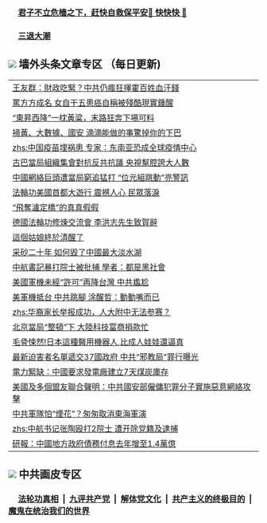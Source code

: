 
 ### &nbsp;&nbsp;&nbsp;&nbsp; [君子不立危樯之下，赶快自救保平安🍎 快快快 📩](https://github.com/pwgy/td/blob/master/README.md)

 ### &nbsp;&nbsp;&nbsp;&nbsp; [三退大潮](https://ww3.xkide.work/?key=zuuelqyfglsfjmgm&pin=65881581&ag=ogQuit&from=pw2) 

## <img src="https://img.icons8.com/cute-clipart/2x/circled-right.png"> 墙外头条文章专区 （每日更新)

<Table>
<tr><td colspan="2" align="left"><a href="https://heu.cheuw.work/?ag=c1463412&key=zmdlhtyotajtkzsp&from=pw2">王友群：財政吃緊？中共仍瘋狂揮霍百姓血汗錢
</a></td></tr>
<tr><td colspan="2" align="left"><a href="https://heu.cheuw.work/?ag=c1463420&key=zmdlhtyotajtkzsp&from=pw2">罵方方成名 女自干五患癌自稱被殘酷現實錘醒
</a></td></tr>
<tr><td colspan="2" align="left"><a href="https://heu.cheuw.work/?ag=c1463417&key=zmdlhtyotajtkzsp&from=pw2">“東昇西降”一枕黃粱，末路狂奔下場可料
</a></td></tr>
<tr><td colspan="2" align="left"><a href="https://heu.cheuw.work/?ag=c1463506&key=zmdlhtyotajtkzsp&from=pw2">掃黃、大數據、國安 滴滴能做的事驚掉你的下巴
</a></td></tr>
<tr><td colspan="2" align="left"><a href="https://heu.cheuw.work/?ag=c1463505&key=zmdlhtyotajtkzsp&from=pw2">zhs:中国疫苗埋祸患 专家：东南亚恐成全球疫情中心</a></td></tr>
<tr><td colspan="2" align="left"><a href="https://heu.cheuw.work/?ag=c1463495&key=zmdlhtyotajtkzsp&from=pw2">古巴當局組織集會對抗反共抗議 央視幫腔誇大人數
</a></td></tr>
<tr><td colspan="2" align="left"><a href="https://heu.cheuw.work/?ag=c1463513&key=zmdlhtyotajtkzsp&from=pw2">中國網絡巨頭遭當局窮追猛打 “位元組跳動”亮警訊
</a></td></tr>
<tr><td colspan="2" align="left"><a href="https://heu.cheuw.work/?ag=c1463516&key=zmdlhtyotajtkzsp&from=pw2">法輪功美國首都大遊行 震撼人心 民眾落淚
</a></td></tr>
<tr><td colspan="2" align="left"><a href="https://heu.cheuw.work/?ag=c1463525&key=zmdlhtyotajtkzsp&from=pw2">“飛奪瀘定橋”的真真假假
</a></td></tr>
<tr><td colspan="2" align="left"><a href="https://heu.cheuw.work/?ag=c1463504&key=zmdlhtyotajtkzsp&from=pw2">德國法輪功修煉交流會 李洪志先生致賀辭
</a></td></tr>
<tr><td colspan="2" align="left"><a href="https://heu.cheuw.work/?ag=c1463493&key=zmdlhtyotajtkzsp&from=pw2">這個姑娘終於清醒了
</a></td></tr>
<tr><td colspan="2" align="left"><a href="https://heu.cheuw.work/?ag=c1463524&key=zmdlhtyotajtkzsp&from=pw2">采砂二十年 如何毀了中國最大淡水湖
</a></td></tr>
<tr><td colspan="2" align="left"><a href="https://heu.cheuw.work/?ag=c1463527&key=zmdlhtyotajtkzsp&from=pw2">中航書記暴打院士被批捕 學者：都是黑社會
</a></td></tr>
<tr><td colspan="2" align="left"><a href="https://heu.cheuw.work/?ag=c1463424&key=zmdlhtyotajtkzsp&from=pw2">美國軍機未經“許可”再降台灣 中共尷尬
</a></td></tr>
<tr><td colspan="2" align="left"><a href="https://heu.cheuw.work/?ag=c1463508&key=zmdlhtyotajtkzsp&from=pw2">美軍機抵台 中共跳腳 涂醒哲：動動嘴而已
</a></td></tr>
<tr><td colspan="2" align="left"><a href="https://heu.cheuw.work/?ag=c1463494&key=zmdlhtyotajtkzsp&from=pw2">zhs:华裔家长举报成功，人大附中无法参赛？</a></td></tr>
<tr><td colspan="2" align="left"><a href="https://heu.cheuw.work/?ag=c1463503&key=zmdlhtyotajtkzsp&from=pw2">北京當局“整頓”下 大陸科技富商捐款忙
</a></td></tr>
<tr><td colspan="2" align="left"><a href="https://heu.cheuw.work/?ag=c1463474&key=zmdlhtyotajtkzsp&from=pw2">毛骨悚然!日本這種醫用機器人,比成人娃娃還逼真
</a></td></tr>
<tr><td colspan="2" align="left"><a href="https://heu.cheuw.work/?ag=c1463528&key=zmdlhtyotajtkzsp&from=pw2">最新迫害者名單遞交37國政府 中共“邪教局”罪行曝光
</a></td></tr>
<tr><td colspan="2" align="left"><a href="https://heu.cheuw.work/?ag=c1463521&key=zmdlhtyotajtkzsp&from=pw2">電力緊缺：中國要求發電廠建立7天煤炭庫存
</a></td></tr>
<tr><td colspan="2" align="left"><a href="https://heu.cheuw.work/?ag=c1463422&key=zmdlhtyotajtkzsp&from=pw2">美國及多個盟友聯合聲明：中共國安部僱傭犯罪分子實施惡意網絡攻擊
</a></td></tr>
<tr><td colspan="2" align="left"><a href="https://heu.cheuw.work/?ag=c1463475&key=zmdlhtyotajtkzsp&from=pw2">中共軍隊怕“煙花”？匆匆取消東海軍演
</a></td></tr>
<tr><td colspan="2" align="left"><a href="https://heu.cheuw.work/?ag=c1463485&key=zmdlhtyotajtkzsp&from=pw2">zhs:中航书记张陶殴打2院士 遭开除党籍及逮捕</a></td></tr>
<tr><td colspan="2" align="left"><a href="https://heu.cheuw.work/?ag=c1463520&key=zmdlhtyotajtkzsp&from=pw2">研報：中國地方政府債務付息去年增至1.4萬億
</a></td></tr>

 </Table>

 ## <img src="https://img.icons8.com/cute-clipart/2x/circled-right.png"> 中共画皮专区
 ### &nbsp;&nbsp;&nbsp;&nbsp; [法轮功真相](https://github.com/begood0513/basic/blob/master/README.md) &nbsp;|&nbsp; [九评共产党](https://github.com/begood0513/9ping.md/blob/master/README.md) &nbsp;|&nbsp; [解体党文化](https://github.com/begood0513/jtdwh.md/blob/master/README.md)   &nbsp;|&nbsp; [共产主义的终极目的](https://github.com/begood0513/gczydzjmd.md/blob/master/README.md) &nbsp;|&nbsp; [魔鬼在统治我们的世界](https://github.com/begood0513/gczydzjmd.md/blob/master/README.md) 
